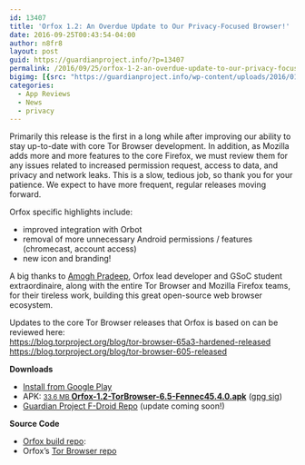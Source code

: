 ```yaml
---
id: 13407
title: 'Orfox 1.2: An Overdue Update to Our Privacy-Focused Browser!'
date: 2016-09-25T00:43:54-04:00
author: n8fr8
layout: post
guid: https://guardianproject.info/?p=13407
permalink: /2016/09/25/orfox-1-2-an-overdue-update-to-our-privacy-focused-browser/
bigimg: [{src: "https://guardianproject.info/wp-content/uploads/2016/01/Orfox-feature-graphic.png",}]
categories:
  - App Reviews
  - News
  - privacy
---
```

<div class="markdown-body">
  <p>
    Primarily this release is the first in a long while after improving our ability to stay up-to-date with core Tor Browser development. In addition, as Mozilla adds more and more features to the core Firefox, we must review them for any issues related to increased permission request, access to data, and privacy and network leaks. This is a slow, tedious job, so thank you for your patience. We expect to have more frequent, regular releases moving forward.
  </p>
</div>

<div class="markdown-body">
  <p>
    Orfox specific highlights include:
  </p>
  
  <ul>
    <li>
      improved integration with Orbot
    </li>
    <li>
      removal of more unnecessary Android permissions / features (chromecast, account access)
    </li>
    <li>
      new icon and branding!
    </li>
  </ul>
  
  <p>
    A big thanks to <a href="https://github.com/amoghbl1">Amogh Pradeep</a>, Orfox lead developer and GSoC student extraordinaire, along with the entire Tor Browser and Mozilla Firefox teams, for their tireless work, building this great open-source web browser ecosystem.
  </p>
  
  <p>
    Updates to the core Tor Browser releases that Orfox is based on can be reviewed here:<br /> <a href="https://blog.torproject.org/blog/tor-browser-65a3-hardened-released">https://blog.torproject.org/blog/tor-browser-65a3-hardened-released</a><br /> <a href="https://blog.torproject.org/blog/tor-browser-605-released">https://blog.torproject.org/blog/tor-browser-605-released</a>
  </p>
</div>

<p class="release-downloads-header">
  <strong>Downloads</strong>
</p>

<ul class="release-downloads">
  <li>
    <a href="https://play.google.com/store/apps/details?id=info.guardianproject.orfox">Install from Google Play</a>
  </li>
  <li>
    APK: <a href="https://github.com/guardianproject/Orfox/releases/download/Fennec-45.4.0esr%2FTorBrowser-6.5-1%2FOrfox-1.2/Orfox-1.2-TorBrowser-6.5-Fennec45.4.0.apk" rel="nofollow"><small class="text-gray float-right">33.6 MB </small><strong>Orfox-1.2-TorBrowser-6.5-Fennec45.4.0.apk</strong></a> (<a href="https://github.com/guardianproject/Orfox/releases/download/Fennec-45.4.0esr%2FTorBrowser-6.5-1%2FOrfox-1.2/Orfox-1.2-TorBrowser-6.5-Fennec45.4.0.apk">gpg sig</a>)
  </li>
  <li>
    <a href="https://guardianproject.info/fdroid">Guardian Project F-Droid Repo</a> (update coming soon!)
  </li>
</ul>

**Source Code**

  * [Orfox build repo](https://github.com/guardianproject/Orfox/commits/Fennec-45.4.0esr/TorBrowser-6.5-1/Orfox-1.2):
  * Orfox’s [Tor Browser repo](https://github.com/guardianproject/orfox)

 